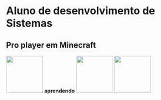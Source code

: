 # <strong>Aluno de desenvolvimento de Sistemas</strong>
## <strong>Pro player em Minecraft</strong>
<img height="100px" src="https://cdn.jsdelivr.net/gh/devicons/devicon/icons/unity/unity-original-wordmark.svg" />  <b>aprendendo</b>
<img height="100px" src="https://cdn.jsdelivr.net/gh/devicons/devicon/icons/visualstudio/visualstudio-plain-wordmark.svg" />
<img height="100px" src="https://cdn.jsdelivr.net/gh/devicons/devicon/icons/csharp/csharp-original.svg" />
